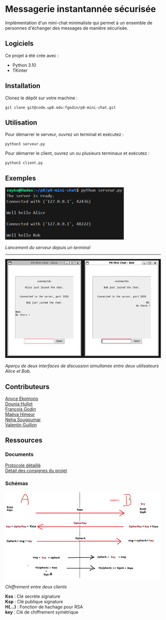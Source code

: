 # Messagerie instantannée sécurisée

Implémentation d'un mini-chat minimaliste qui permet à un ensemble de personnes d'échanger des messages de manière sécurisée.

## Logiciels
Ce projet à été crée avec : <br>
- Python 3.10 <br>
- TKinter <br>

## Installation

Clonez le dépôt sur votre machine :

```
git clone git@code.up8.edu:fgodin/p8-mini-chat.git
```

## Utilisation

Pour démarrer le serveur, ouvrez un terminal et exécutez :

```
python3 serveur.py
```


Pour démarrer le client, ouvrez un ou plusieurs terminaux et exécutez :

```
python3 client.py
```

## Exemples

<img src="documentation/images/server-example.png" alt="" width="384" />

*Lancement du serveur depuis un terminal*

---

<img src="documentation/images/clients-example.png" alt="" width="576" />

*Aperçu de deux interfaces de discussion simultanée entre deux utilisateurs Alice et Bob.*

## Contributeurs

[Anyce Ekomono](https://code.up8.edu/aekomono)  
[Dounia Hullot](https://code.up8.edu/dhullot)  
[François Godin](https://code.up8.edu/fgodin)  
[Maëva Himeur](https://code.up8.edu/mhimeur)  
[Neha Sougoumar](https://code.up8.edu/nsougoumar)  
[Valentin Guillon](https://code.up8.edu/Valentin_G)

## Ressources

### Documents

[Protocole détaillé](https://www.canva.com/design/DAGXBbY1c7I/5w7ta_j_Rz_1ke2YA1wvHw/edit)  
[Détail des consignes du projet](https://pads.up8.edu/rj6S3VS3R5W_QRial1zb7g#)

### Schémas
 
<img src="documentation/images/encryption-between-two-clients.png" alt="" width="576" />

*Chiffrement entre deux clients*  
  
**Kss**    : Clé secrète signature  
**Ksp**    : Clé publique signature  
**H(...)** : Fonction de hachage pour RSA  
**key**    : Clé de chiffrement symétrique